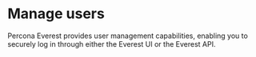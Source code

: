 # Manage users


Percona Everest provides user management capabilities, enabling you to securely log in through either the Everest UI or the Everest API.